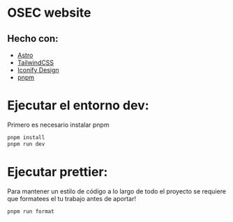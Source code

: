 # OSEC website

## Hecho con:

- [Astro](https://astro.build/)
- [TailwindCSS](https://tailwindcss.com/)
- [Iconify Design](https://iconify.design/)
- [pnpm](https://pnpm.io/)

# Ejecutar el entorno dev:

Primero es necesario instalar pnpm

```bash
pnpm install
pnpm run dev
```

# Ejecutar prettier:

Para mantener un estilo de código a lo largo de todo el proyecto se requiere que formatees el tu trabajo antes de aportar!

```bash
pnpm run format
```
